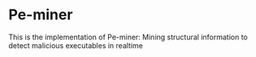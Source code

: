 # Pe-miner
This is the implementation of Pe-miner: Mining structural information to detect malicious executables in realtime
